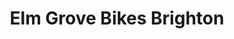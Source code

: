 ---
title: "Elm Grove Bikes Brighton"
url: /brighton-and-hove/elm-grove-bikes-brighton/
shop: bicycle
---